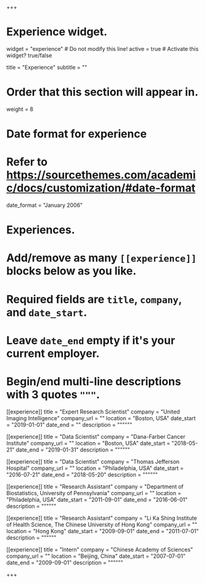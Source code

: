 +++
# Experience widget.
widget = "experience"  # Do not modify this line!
active = true  # Activate this widget? true/false

title = "Experience"
subtitle = ""

# Order that this section will appear in.
weight = 8

# Date format for experience
#   Refer to https://sourcethemes.com/academic/docs/customization/#date-format
date_format = "January 2006"

# Experiences.
#   Add/remove as many `[[experience]]` blocks below as you like.
#   Required fields are `title`, `company`, and `date_start`.
#   Leave `date_end` empty if it's your current employer.
#   Begin/end multi-line descriptions with 3 quotes `"""`.
[[experience]]
  title = "Expert Research Scientist"
  company = "United Imaging Intelligence"
  company_url = ""
  location = "Boston, USA"
  date_start = "2019-01-01"
  date_end = ""
  description = """"""

[[experience]]
  title = "Data Scientist"
  company = "Dana-Farber Cancer Institute"
  company_url = ""
  location = "Boston, USA"
  date_start = "2018-05-21"
  date_end = "2019-01-31"
  description = """"""

[[experience]]
  title = "Data Scientist"
  company = "Thomas Jefferson Hospital"
  company_url = ""
  location = "Philadelphia, USA"
  date_start = "2016-07-21"
  date_end = "2018-05-20"
  description = """"""

[[experience]]
  title = "Research Assistant"
  company = "Department of Biostatistics, University of Pennsylvania"
  company_url = ""
  location = "Philadelphia, USA"
  date_start = "2011-09-01"
  date_end = "2016-06-01"
  description = """"""

[[experience]]
  title = "Research Assistant"
  company = "Li Ka Shing Institute of Health Science, The Chinese University of Hong Kong"
  company_url = ""
  location = "Hong Kong"
  date_start = "2009-09-01"
  date_end = "2011-07-01"
  description = """"""

[[experience]]
  title = "Intern"
  company = "Chinese Academy of Sciences"
  company_url = ""
  location = "Beijing, China"
  date_start = "2007-07-01"
  date_end = "2009-09-01"
  description = """"""



+++
